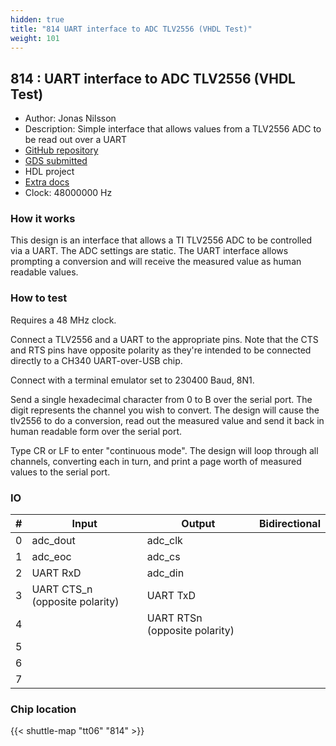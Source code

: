 ```yaml
---
hidden: true
title: "814 UART interface to ADC TLV2556 (VHDL Test)"
weight: 101
---
```


## 814 : UART interface to ADC TLV2556 (VHDL Test)

* Author: Jonas Nilsson
* Description: Simple interface that allows values from a TLV2556 ADC to be read out over a UART
* [GitHub repository](https://github.com/sanojn/tt06-vhdl-adc_interface)
* [GDS submitted](https://github.com/sanojn/tt06-vhdl-adc_interface/actions/runs/8758635732)
* HDL project
* [Extra docs](None)
* Clock: 48000000 Hz

<!---

This file is used to generate your project datasheet. Please fill in the information below and delete any unused
sections.

You can also include images in this folder and reference them in the markdown. Each image must be less than
512 kb in size, and the combined size of all images must be less than 1 MB.
-->


### How it works

This design is an interface that allows a TI TLV2556 ADC to be controlled via a UART. The ADC settings are static. The UART interface allows prompting a conversion and will receive the measured value as human readable values.

### How to test

Requires a 48 MHz clock.

Connect a TLV2556 and a UART to the appropriate pins. Note that the CTS and RTS pins have opposite polarity as they're intended to be connected directly to a CH340 UART-over-USB chip.

Connect with a terminal emulator set to 230400 Baud, 8N1.

Send a single hexadecimal character from 0 to B over the serial port. The digit represents the channel you wish to convert. The design will cause the tlv2556 to do a conversion, read out the measured value and send it back in human readable form over the serial port.

Type CR or LF to enter "continuous mode". The design will loop through all channels, converting each in turn, and print a page worth of measured values to the serial port.


### IO

| # | Input          | Output         | Bidirectional   |
| - | -------------- | -------------- | --------------- |
| 0 | adc_dout | adc_clk |  |
| 1 | adc_eoc | adc_cs |  |
| 2 | UART RxD | adc_din |  |
| 3 | UART CTS_n (opposite polarity) | UART TxD |  |
| 4 |  | UART RTSn (opposite polarity) |  |
| 5 |  |  |  |
| 6 |  |  |  |
| 7 |  |  |  |

### Chip location

{{< shuttle-map "tt06" "814" >}}
